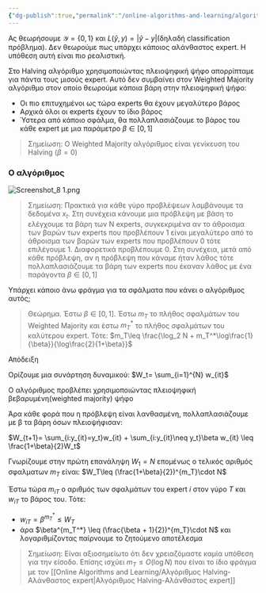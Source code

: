 ```yaml
---
{"dg-publish":true,"permalink":"/online-algorithms-and-learning/algorithmos-weighted-majority-den-yparxei-alanthastos-expert/","created":"2025-03-25T14:58:23.087+02:00","updated":"2025-03-25T14:59:28.322+02:00"}
---
```



Ας θεωρήσουμε $\mathcal{Y}=\{0,1\}$ και $L(\hat{y},y)=|\hat{y}-y|$(δηλαδή classification πρόβλημα). Δεν θεωρούμε πως υπάρχει κάποιος αλάνθαστος expert. Η υπόθεση αυτή είναι πιο ρεαλιστική. 

Στο Halving αλγόριθμο χρησιμοποιώντας πλειοψηφική ψήφο απορρίπταμε για πάντα τους μισούς expert. Αυτό δεν συμβαίνει στον Weighted Majority αλγόριθμο στον οποίο θεωρούμε κάποια βάρη στην πλειοψηφική ψήφο:

- Οι πιο επιτυχημένοι ως τώρα experts θα έχουν μεγαλύτερο βάρος
- Αρχικά όλοι οι experts έχουν το ίδιο βάρος
- Ύστερα από κάποιο σφάλμα, θα πολλαπλασιάζουμε το βάρος του κάθε expert με μια παράμετρο $β \in [0,1]$

> Σημείωση: Ο Weighted Majority αλγόριθμος είναι γενίκευση του Halving ($β=0$)


### Ο αλγόριθμος 

![Screenshot_8 1.png](/img/user/Online%20Algorithms%20and%20Learning/Screenshot_8%201.png)


> Σημείωση: Πρακτικά για κάθε γύρο προβλέψεων λαμβάνουμε τα δεδομένα $x_t$. Στη συνέχεια κάνουμε μια πρόβλεψη με βάση το ελέγχουμε τα βάρη των N experts, συγκεκριμένα αν το άθροισμα των βαρών των experts που προβλέπουν 1 είναι μεγαλύτερο από το άθροισμα των βαρών των experts που προβλέπουν 0 τότε επιλέγουμε 1. Διαφορετικά προβλέπουμε 0.  Στη συνέχεια, μετά από κάθε πρόβλεψη, αν η πρόβλεψη που κάναμε ήταν λάθος τότε πολλαπλασιάζουμε τα βάρη των experts που έκαναν λάθος με ένα παράγοντα $β\in [0,1]$ 


Υπάρχει κάποιο άνω φράγμα για τα σφάλματα που κάνει ο αλγόριθμος αυτός;

>Θεώρημα. Έστω $β\in [0,1]$.  Έστω $m_T$ το πλήθος σφαλμάτων του Weighted Majority και έστω $m_T^*$ το πλήθος σφαλμάτων του καλύτερου expert. Τότε: $m_T\leq \frac{\log_2 N + m_T^*\log\frac{1}{\beta}}{\log\frac{2}{1+\beta}}$

Απόδειξη 

Ορίζουμε μια συνάρτηση δυναμικού: $W_t= \sum_{i=1}^{N} w_{it}$

Ο αλγόριθμος προβλέπει χρησιμοποιώντας πλειοψηφική βεβαρυμένη(weighted majority) ψήφο 

Άρα κάθε φορά που η πρόβλεψη είναι λανθασμένη, πολλαπλασιάζουμε με β τα βάρη όσων πλειοψήφισαν:

$W_{t+1}= \sum_{i:y_{it}=y_t}w_{it} + \sum_{i:y_{it}\neq y_t}\beta w_{it} \leq \frac{1+\beta}{2}W_t$

Γνωρίζουμε στην πρώτη επανάληψη $W_1=N$ επομένως ο τελικός αριθμός σφαλματων $m_T$ είναι: $W_T\leq (\frac{1+\beta}{2})^{m_T}\cdot N$

Έστω τώρα $m_{iT}$ o αριθμός των σφαλμάτων του expert $i$ στον γύρο $Τ$ και $w_{iT}$ το βάρος του. Τότε:

- $w_{iT}=\beta^{m_T^*}\leq W_T$
- άρα $\beta^{m_T^*} \leq (\frac{\beta + 1}{2})^{m_T}\cdot N$ και λογαριθμίζοντας παίρνουμε το ζητούμενο αποτέλεσμα



> Σημείωση: Είναι αξιοσημείωτο ότι δεν χρειαζόμαστε καμία υπόθεση για την είσοδο. Επίσης ισχύει $m_T\leq O(\log N)$ που είναι το ίδιο φράγμα με τον [[Online Algorithms and Learning/Αλγόριθμος Halving-Αλάνθαστος expert\|Αλγόριθμος Halving-Αλάνθαστος expert]] 



